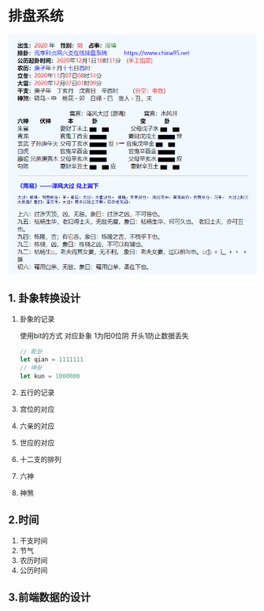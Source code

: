 # 排盘系统

![显示数据](排盘系统.assets/clip_image001.png)

## 1. 卦象转换设计

1. 卦象的记录

   使用bit的方式 对应卦象 1为阳0位阴 开头1防止数据丢失

   ~~~js
   // 乾卦
   let qian = 1111111
   // 坤卦
   let kun = 1000000
   ~~~

2. 五行的记录
3. 宫位的对应
4. 六亲的对应
5. 世应的对应
6. 十二支的排列
7. 六神
8. 神煞

## 2.时间

1. 干支时间
2. 节气
3. 农历时间
4. 公历时间

## 3.前端数据的设计
